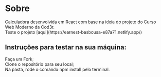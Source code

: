 
<h1>Sobre</h1>
Calculadora desenvolvida em React com base na ideia do projeto do Curso Web Moderno da Cod3r.</br>
Teste o projeto [aqui](https://earnest-basbousa-e87a71.netlify.app/)

<h2>Instruções para testar na sua máquina:</h2>
Faça um Fork;</br>
Clone o repositório para seu local;</br>
Na pasta, rode o comando npm install pelo terminal.
